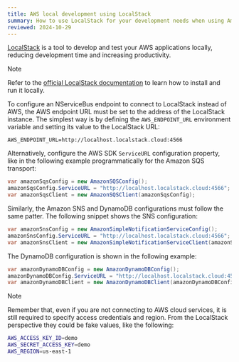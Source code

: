 ```yaml
---
title: AWS local development using LocalStack
summary: How to use LocalStack for your development needs when using Amazon SQS Transport and DynamoDB Persistence
reviewed: 2024-10-29
---
```


[LocalStack](https://www.localstack.cloud/) is a tool to develop and test your AWS applications locally, reducing development time and increasing productivity.

> [!NOTE]
> Refer to the [official LocalStack documentation](https://docs.localstack.cloud/getting-started/installation/) to learn how to install and run it locally.

To configure an NServiceBus endpoint to connect to LocalStack instead of AWS, the AWS endpoint URL must be set to the address of the LocalStack instance. The simplest way is by defining the `AWS_ENDPOINT_URL` environment variable and setting its value to the LocalStack URL:

```
AWS_ENDPOINT_URL=http://localhost.localstack.cloud:4566
```

Alternatively, configure the AWS SDK `ServiceURL` configuration property, like in the following example programmatically for the Amazon SQS transport:

```csharp
var amazonSqsConfig = new AmazonSQSConfig();
amazonSqsConfig.ServiceURL = "http://localhost.localstack.cloud:4566";
var amazonSqsClient = new AmazonSQSClient(amazonSqsConfig);
```

Similarly, the Amazon SNS and DynamoDB configurations must follow the same patter. The following snippet shows the SNS configuration:

```csharp
var amazonSnsConfig = new AmazonSimpleNotificationServiceConfig();
amazonSnsConfig.ServiceURL = "http://localhost.localstack.cloud:4566";
var amazonSnsClient = new AmazonSimpleNotificationServiceClient(amazonSnsConfig);
```

The DynamoDB configuration is shown in the following example:

```csharp
var amazonDynamoDBConfig = new AmazonDynamoDBConfig();
amazonDynamoDBConfig.ServiceURL = "http://localhost.localstack.cloud:4566";
var amazonDynamoDBClient = new AmazonDynamoDBClient(amazonDynamoDBConfig);
```

> [!NOTE]
> Remember that, even if you are not connecting to AWS cloud services, it is still required to specify access credentials and region.
> From the LocalStack perspective they could be fake values, like the following:
>
> ```bash
> AWS_ACCESS_KEY_ID=demo
> AWS_SECRET_ACCESS_KEY=demo
> AWS_REGION=us-east-1
> ```
